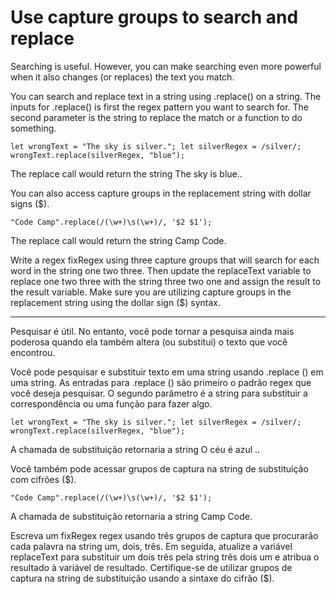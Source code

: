 # Use capture groups to search and replace

Searching is useful. However, you can make searching even more powerful when it also changes (or replaces) the text you match.

You can search and replace text in a string using .replace() on a string. The inputs for .replace() is first the regex pattern you want to search for. The second parameter is the string to replace the match or a function to do something.

`let wrongText = "The sky is silver.";
let silverRegex = /silver/;
wrongText.replace(silverRegex, "blue");`

The replace call would return the string The sky is blue..

You can also access capture groups in the replacement string with dollar signs ($).

`"Code Camp".replace(/(\w+)\s(\w+)/, '$2 $1');`

The replace call would return the string Camp Code.

Write a regex fixRegex using three capture groups that will search for each word in the string one two three. Then update the replaceText variable to replace one two three with the string three two one and assign the result to the result variable. Make sure you are utilizing capture groups in the replacement string using the dollar sign ($) syntax.

---

Pesquisar é útil. No entanto, você pode tornar a pesquisa ainda mais poderosa quando ela também altera (ou substitui) o texto que você encontrou.

Você pode pesquisar e substituir texto em uma string usando .replace () em uma string. As entradas para .replace () são primeiro o padrão regex que você deseja pesquisar. O segundo parâmetro é a string para substituir a correspondência ou uma função para fazer algo.

`let wrongText = "The sky is silver.";
let silverRegex = /silver/;
wrongText.replace(silverRegex, "blue");`

A chamada de substituição retornaria a string O céu é azul ..

Você também pode acessar grupos de captura na string de substituição com cifrões ($).

`"Code Camp".replace(/(\w+)\s(\w+)/, '$2 $1');`

A chamada de substituição retornaria a string Camp Code.

Escreva um fixRegex regex usando três grupos de captura que procurarão cada palavra na string um, dois, três. Em seguida, atualize a variável replaceText para substituir um dois três pela string três dois um e atribua o resultado à variável de resultado. Certifique-se de utilizar grupos de captura na string de substituição usando a sintaxe do cifrão ($).
